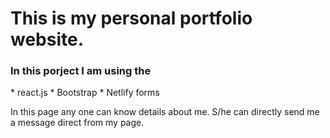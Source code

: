 <h1> This is my personal portfolio website.</h1>

<h3> In this porject I am using the </h3>
  * react.js
  * Bootstrap
  * Netlify forms

In this page any one can know details about me. S/he can directly send me a message direct from my page.
	
